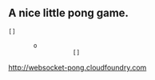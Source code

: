 A nice little pong game.
-------------------------

    []

           o     
                      []

http://websocket-pong.cloudfoundry.com
